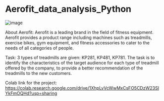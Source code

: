 # Aerofit_data_analysis_Python
![image](https://github.com/user-attachments/assets/e57e10ae-57de-416e-bc5b-db2d6701fe1b)


About Aerofit: 
Aerofit is a leading brand in the field of fitness equipment. Aerofit provides a product 
range including machines such as treadmills, exercise bikes, gym equipment, and 
fitness accessories to cater to the needs of all categories of people.  

Task: 
3 types of treadmills are given: KP281, KP481, KP781. The task is to identify the 
characteristics of the target audience for each type of treadmill offered by the company, 
to provide a better recommendation of the treadmills to the new customers.  

Colab link for the project: https://colab.research.google.com/drive/1XhpLvVcWwMxCsFO5CDzW23SIYkFmOQHd?usp=sharing
